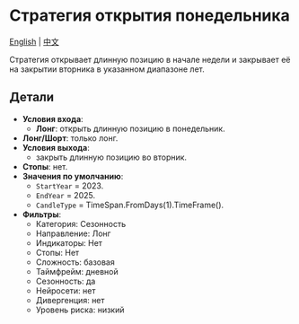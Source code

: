 # Стратегия открытия понедельника
[English](README.md) | [中文](README_cn.md)

Стратегия открывает длинную позицию в начале недели и закрывает её на закрытии вторника в указанном диапазоне лет.

## Детали

- **Условия входа**:
  - **Лонг**: открыть длинную позицию в понедельник.
- **Лонг/Шорт**: только лонг.
- **Условия выхода**:
  - закрыть длинную позицию во вторник.
- **Стопы**: нет.
- **Значения по умолчанию**:
  - `StartYear` = 2023.
  - `EndYear` = 2025.
  - `CandleType` = TimeSpan.FromDays(1).TimeFrame().
- **Фильтры**:
  - Категория: Сезонность
  - Направление: Лонг
  - Индикаторы: Нет
  - Стопы: Нет
  - Сложность: базовая
  - Таймфрейм: дневной
  - Сезонность: да
  - Нейросети: нет
  - Дивергенция: нет
  - Уровень риска: низкий
